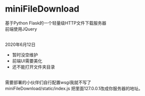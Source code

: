 # miniFileDownload
基于Python Flask的一个轻量级HTTP文件下载服务器
<br />前端使用JQuery

<br />2020年6月12日
+ 暂时没空维护
+ 前端UI需要美化
+ 还不能打开文件夹目录

<br />需要部署的小伙伴们自行配置wsgi我就不写了
<br />miniFileDownload/static/index.js 把里面127.0.0.1改成你服务器的地址。
